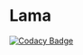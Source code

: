 # Lama

[![Codacy Badge](https://api.codacy.com/project/badge/Grade/17514c30f14d4af1a7caaa447caad239)](https://app.codacy.com/manual/iamprovidence/Lama?utm_source=github.com&utm_medium=referral&utm_content=iamprovidence/Lama&utm_campaign=Badge_Grade_Dashboard)